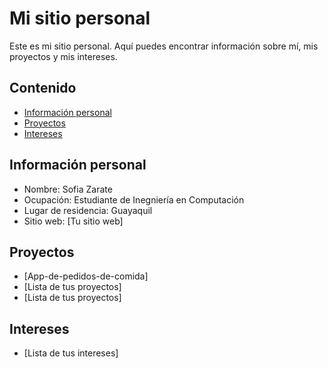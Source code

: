 # Mi sitio personal
Este es mi sitio personal. Aquí puedes encontrar información sobre mí, mis proyectos y mis intereses.
## Contenido
* [Información personal](#información-personal)
* [Proyectos](#proyectos)
* [Intereses](#intereses)
## Información personal
* Nombre: Sofia Zarate
* Ocupación: Estudiante de Inegniería en Computación
* Lugar de residencia: Guayaquil
* Sitio web: [Tu sitio web]
## Proyectos
* [App-de-pedidos-de-comida]
* [Lista de tus proyectos]
* [Lista de tus proyectos]
## Intereses
* [Lista de tus intereses]
